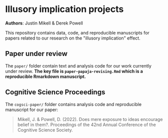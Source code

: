 # Illusory implication projects

**Authors**: Justin Mikell & Derek Powell

This repository contains data, code, and reproducible manuscripts for papers related to our research on the "illusory implication" effect.

## Paper under review

The `paper/` folder contain text and analysis code for our work currently under review. **The key file is `paper-papaja-revising.Rmd` which is a reproducible Rmarkdown manuscript.**

## Cognitive Science Proceedings

The `cogsci-paper/` folder contains analysis code and reproducible manuscript for our paper:

> Mikell, J. & Powell, D. (2022). Does mere exposure to ideas encourage belief in them?. Proceedings of the 42nd Annual Conference of the Cognitive Science Society.
